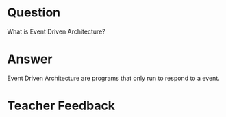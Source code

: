 # Question
What is Event Driven Architecture?

# Answer
Event Driven Architecture are programs that only run to respond to a event.

# Teacher Feedback
